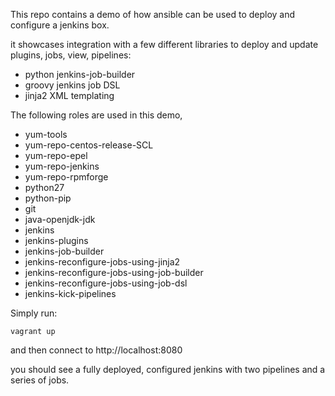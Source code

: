 This repo contains a demo of how ansible can be used to deploy and configure
a jenkins box.

it showcases integration with a few different libraries to deploy and update plugins, jobs, view, pipelines:

* python jenkins-job-builder
* groovy jenkins job DSL
* jinja2 XML templating


The following roles are used in this demo,

* yum-tools
* yum-repo-centos-release-SCL
* yum-repo-epel
* yum-repo-jenkins
* yum-repo-rpmforge
* python27
* python-pip
* git
* java-openjdk-jdk
* jenkins
* jenkins-plugins
* jenkins-job-builder
* jenkins-reconfigure-jobs-using-jinja2
* jenkins-reconfigure-jobs-using-job-builder
* jenkins-reconfigure-jobs-using-job-dsl
* jenkins-kick-pipelines

Simply run:

    vagrant up

and then connect to http://localhost:8080

you should see a fully deployed, configured jenkins with two pipelines and a series of jobs.
